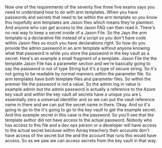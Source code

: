 Now one of the requirements of the seventy five three five exams says you need to understand how to
do with arm templates.
When you have passwords and secrets that need to be within the arm template so you know this hopefully
arm templates are Jason files which means they're plaintext.
And anyone who can get access to the Jason FAQ can then read it.
There's no real way to keep a secret inside of a Jason File.
So the Jays the arm template is a declarative file instead of a script so you don't have code within
Jason files so much you have declarations right.
So how do you provide the admin password in an arm template without anyone knowing what that password
is while you store the password in the key vault as a secret.
Here's an example a small fragment of a template.
Jason File the the template Jason File has a parameter section and we're basically going to say the
password is not of type String but it's a type of secure string.
So it's not going to be readable by normal manners within the parameter file.
So arm templates have both template files and parameter files.
So within the premier file the password is not a value.
So the admin log in value is example admin but the admin password is actually a reference to the Azure
key vault and within the key vault all secrets have a unique you are L essentially zero a universal
identifier and so we can put the vault reference name in there and we can put the secret name in there.
Okay.
And so it's going to go to the it's going to go to the key vault to get the example secret.
And this example secret in this case is the password.
So you'll see that the template author did not have access to the actual password.
Nobody who has access to this file and a dev ops person or a developer will have access to the actual
secret because within Azraq treachery their accounts don't have access of the secret but the and the
account that runs this would have access.
So as we saw we can access secrets from the key vault in that way.
